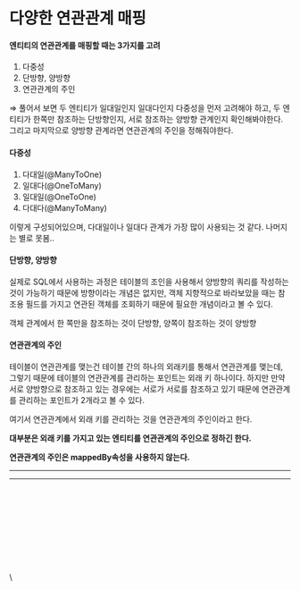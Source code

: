# 다양한 연관관계 매핑

#### 엔티티의 연관관계를 매핑할 때는 3가지를 고려

1. 다중성
2. 단방향, 양방향
3. 연관관계의 주인

⇒ 풀어서 보면 두 엔티티가 일대일인지 일대다인지 다중성을 먼저 고려해야 하고, 두 엔티티가 한쪽만 참조하는 단방향인지, 서로 참조하는 양방향 관계인지 확인해봐야한다. 그리고 마지막으로 양방향 관계라면 연관관계의 주인을 정해줘야한다.

#### 다중성

1. 다대일(@ManyToOne)
2. 일대다(@OneToMany)
3. 일대일(@OneToOne)
4. 다대다(@ManyToMany)

이렇게 구성되어있으며, 다대일이나 일대다 관계가 가장 많이 사용되는 것 같다. 나머지는 별로 못봄..

#### 단방향, 양방향

실제로 SQL에서 사용하는 과정은 테이블의 조인을 사용해서 양방향의 쿼리를 작성하는 것이 가능하기 때문에 방향이라는 개념은 없지만, 객체 지향적으로 바라보았을 때는 참조용 필드를 가지고 연관된 객체를 조회하기 때문에 필요한 개념이라고 볼 수 있다.

객체 관계에서 한 쪽만을 참조하는 것이 단방향, 양쪽이 참조하는 것이 양방향

#### 연관관계의 주인

테이블이 연관관계를 맺는건 테이블 간의 하나의 외래키를 통해서 연관관계를 맺는데, 그렇기 때문에 테이블의 연관관계를 관리하는 포인트는 외래 키 하나이다. 하지만 만약 서로 양방향으로 참조하고 있는 경우에는 서로가 서로를 참조하고 있기 때문에 연관관계를 관리하는 포인트가 2개라고 볼 수 있다.

여기서 연관관계에서 외래 키를 관리하는 것을 연관관계의 주인이라고 한다.

**대부분은 외래 키를 가지고 있는 엔티티를 연관관계의 주인으로 정하긴 한다.**

**연관관계의 주인은 mappedBy속성을 사용하지 않는다.**

***

***

\
\
\
\
\
\
\
\
\
\
